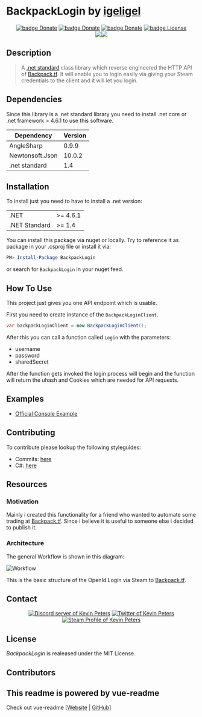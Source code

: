 # BackpackLogin by <a href="https://github.com/igeligel">igeligel</a>

<div align="center"><a href="https://www.nuget.org/packages/BackpackLogin"><img src="https://img.shields.io/nuget/v/BackpackLogin.svg?style=flat&label=nuget" alt="badge Donate" /></a> <a href="https://www.paypal.me/kevinpeters96/1"><img src="https://img.shields.io/badge/Donate-Paypal-003087.svg?style=flat" alt="badge Donate" /></a> <a href="https://steamcommunity.com/tradeoffer/new/?partner=68364320&token=CzTCv8JM"><img src="https://img.shields.io/badge/Donate-Steam-000000.svg?style=flat" alt="badge Donate" /></a> <a href="https://github.com/igeligel/BackpackLogin/blob/master/LICENSE.md"><img src="https://img.shields.io/badge/License-MIT-1da1f2.svg?style=flat" alt="badge License" /></a> </div>

<div align="center"><img src ="http://i.imgur.com/YJgmXUw.gif" /><img src ="http://i.imgur.com/ffxHpKo.gif" /></div>

## Description

> A [.net standard](https://blogs.msdn.microsoft.com/dotnet/2016/09/26/introducing-net-standard/) class library which reverse engineered the HTTP API of [Backpack.tf](http://backpack.tf/). It will enable you to login easily via giving your Steam credentials to the client and it will let you login.

## Dependencies

Since this library is a .net standard library you need to install .net core or .net framework > 4.6.1 to use this software.

| Dependency | Version |
| -- | -- |
| AngleSharp | 0.9.9 |
| Newtonsoft.Json | 10.0.2 |
| .net standard | 1.4 |


## Installation

To install just you need to have to install a .net version:

| | |
| -- | -- |
| .NET | >= 4.6.1 |
| .NET Standard | >= 1.4 |

You can install this package via nuget or locally. Try to reference it as package in your .csproj file or install it via:

```powershell
PM> Install-Package BackpackLogin
```

or search for ``BackpackLogin`` in your nuget feed.

## How To Use

This project just gives you one API endpoint which is usable.

First you need to create instance of  the ``BackpackLoginClient``.

```csharp
var backpackLoginClient = new BackpackLoginClient();
```

After this you can call a function called ``Login`` with the parameters:

- username
- password
- sharedSecret

After the function gets invoked the login process will begin and the function will return the uhash and Cookies which are needed for API requests.

## Examples

- [Official Console Example](https://github.com/igeligel/BackpackLogin/tree/master/src/BackpackLoginExample)


## Contributing

To contribute please lookup the following styleguides:

- Commits: [here](https://github.com/igeligel/contributing-template/blob/master/commits.md)
- C#: [here](https://github.com/igeligel/contributing-template/blob/master/code-style/csharp.md)

## Resources

### Motivation

Mainly i created this functionality for a friend who wanted to automate some trading at [Backpack.tf](http://backpack.tf/). Since i believe it is useful to someone else i decided to publish it.

### Architecture

The general Workflow is shown in this diagram:

![Workflow](http://svgur.com/i/1Lw.svg)

This is the basic structure of the OpenId Login via Steam to [Backpack.tf](http://backpack.tf/).

## Contact

<p align="center">
  <a href="https://discord.gg/HS57euF"><img src="https://img.shields.io/badge/Contact-Discord-7289da.svg" alt="Discord server of Kevin Peters"></a>
  <a href="https://twitter.com/kevinpeters_"><img src="https://img.shields.io/badge/Contact-Twitter-1da1f2.svg" alt="Twitter of Kevin Peters"></a>
  <a href="http://steamcommunity.com/profiles/76561198028630048"><img src="https://img.shields.io/badge/Contact-Steam-000000.svg" alt="Steam Profile of Kevin Peters"></a>
</p>


## License

*BackpackLogin* is realeased under the MIT License.

<h2>Contributors</h2>



## This readme is powered by vue-readme

Check out vue-readme [[Website](https://igeligel.github.io/vue-readme) | [GitHub](https://github.com/igeligel/vue-readme)]
